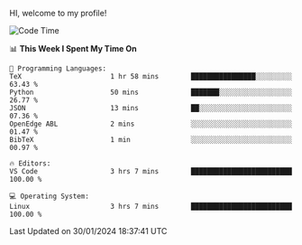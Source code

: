 HI, welcome to my profile!
<!--START_SECTION:waka-->
![Code Time](http://img.shields.io/badge/Code%20Time-1%2C834%20hrs%2053%20mins-blue)

📊 **This Week I Spent My Time On** 

```text
💬 Programming Languages: 
TeX                      1 hr 58 mins        ████████████████░░░░░░░░░   63.43 % 
Python                   50 mins             ███████░░░░░░░░░░░░░░░░░░   26.77 % 
JSON                     13 mins             ██░░░░░░░░░░░░░░░░░░░░░░░   07.36 % 
OpenEdge ABL             2 mins              ░░░░░░░░░░░░░░░░░░░░░░░░░   01.47 % 
BibTeX                   1 min               ░░░░░░░░░░░░░░░░░░░░░░░░░   00.97 % 

🔥 Editors: 
VS Code                  3 hrs 7 mins        █████████████████████████   100.00 % 

💻 Operating System: 
Linux                    3 hrs 7 mins        █████████████████████████   100.00 % 
```


 Last Updated on 30/01/2024 18:37:41 UTC
<!--END_SECTION:waka-->
